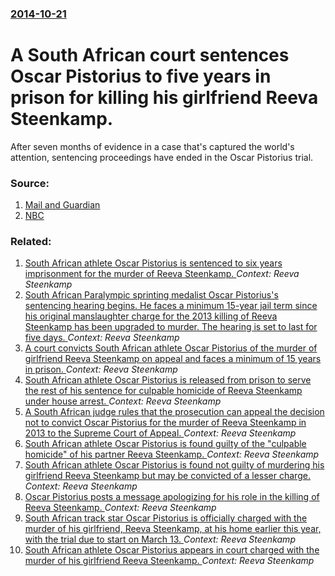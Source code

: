 ### [2014-10-21](/news/2014/10/21/index.md)

# A South African court sentences Oscar Pistorius to five years in prison for killing his girlfriend Reeva Steenkamp. 

After seven months of evidence in a case that&#039;s captured the world&#039;s attention, sentencing proceedings have ended in the Oscar Pistorius trial.


### Source:

1. [Mail and Guardian](http://mg.co.za/article/2014-10-17-oscar-pistorius-sentencing-hearing-concludes)
2. [NBC](http://www.nbcnews.com/storyline/pistorius-trial/blade-runner-oscar-pistorius-sentenced-five-years-jail-n230296)

### Related:

1. [South African athlete Oscar Pistorius is sentenced to six years imprisonment for the murder of Reeva Steenkamp. ](/news/2016/07/6/south-african-athlete-oscar-pistorius-is-sentenced-to-six-years-imprisonment-for-the-murder-of-reeva-steenkamp.md) _Context: Reeva Steenkamp_
2. [South African Paralympic sprinting medalist Oscar Pistorius's sentencing hearing begins. He faces a minimum 15-year jail term since his original manslaughter charge  for the 2013 killing of Reeva Steenkamp has been upgraded to murder. The hearing is set to last for five days. ](/news/2016/06/13/south-african-paralympic-sprinting-medalist-oscar-pistorius-s-sentencing-hearing-begins-he-faces-a-minimum-15-year-jail-term-since-his-orig.md) _Context: Reeva Steenkamp_
3. [A court convicts South African athlete Oscar Pistorius of the murder of girlfriend Reeva Steenkamp on appeal and faces a minimum of 15 years in prison. ](/news/2015/12/3/a-court-convicts-south-african-athlete-oscar-pistorius-of-the-murder-of-girlfriend-reeva-steenkamp-on-appeal-and-faces-a-minimum-of-15-years.md) _Context: Reeva Steenkamp_
4. [South African athlete Oscar Pistorius is released from prison to serve the rest of his sentence for culpable homicide of Reeva Steenkamp under house arrest. ](/news/2015/10/19/south-african-athlete-oscar-pistorius-is-released-from-prison-to-serve-the-rest-of-his-sentence-for-culpable-homicide-of-reeva-steenkamp-und.md) _Context: Reeva Steenkamp_
5. [A South African judge rules that the prosecution can appeal the decision not to convict Oscar Pistorius for the murder of Reeva Steenkamp in 2013 to the Supreme Court of Appeal. ](/news/2014/12/10/a-south-african-judge-rules-that-the-prosecution-can-appeal-the-decision-not-to-convict-oscar-pistorius-for-the-murder-of-reeva-steenkamp-in.md) _Context: Reeva Steenkamp_
6. [South African athlete Oscar Pistorius is found guilty of the "culpable homicide" of his partner Reeva Steenkamp. ](/news/2014/09/12/south-african-athlete-oscar-pistorius-is-found-guilty-of-the-culpable-homicide-of-his-partner-reeva-steenkamp.md) _Context: Reeva Steenkamp_
7. [South African athlete Oscar Pistorius is found not guilty of murdering his girlfriend Reeva Steenkamp but may be convicted of a lesser charge. ](/news/2014/09/11/south-african-athlete-oscar-pistorius-is-found-not-guilty-of-murdering-his-girlfriend-reeva-steenkamp-but-may-be-convicted-of-a-lesser-charg.md) _Context: Reeva Steenkamp_
8. [Oscar Pistorius posts a message apologizing for his role in the killing of Reeva Steenkamp. ](/news/2014/02/14/oscar-pistorius-posts-a-message-apologizing-for-his-role-in-the-killing-of-reeva-steenkamp.md) _Context: Reeva Steenkamp_
9. [South African track star Oscar Pistorius is officially charged with the murder of his girlfriend, Reeva Steenkamp, at his home earlier this year, with the trial due to start on March 13. ](/news/2013/08/19/south-african-track-star-oscar-pistorius-is-officially-charged-with-the-murder-of-his-girlfriend-reeva-steenkamp-at-his-home-earlier-this.md) _Context: Reeva Steenkamp_
10. [South African athlete Oscar Pistorius appears in court charged with the murder of his girlfriend Reeva Steenkamp. ](/news/2013/06/4/south-african-athlete-oscar-pistorius-appears-in-court-charged-with-the-murder-of-his-girlfriend-reeva-steenkamp.md) _Context: Reeva Steenkamp_
